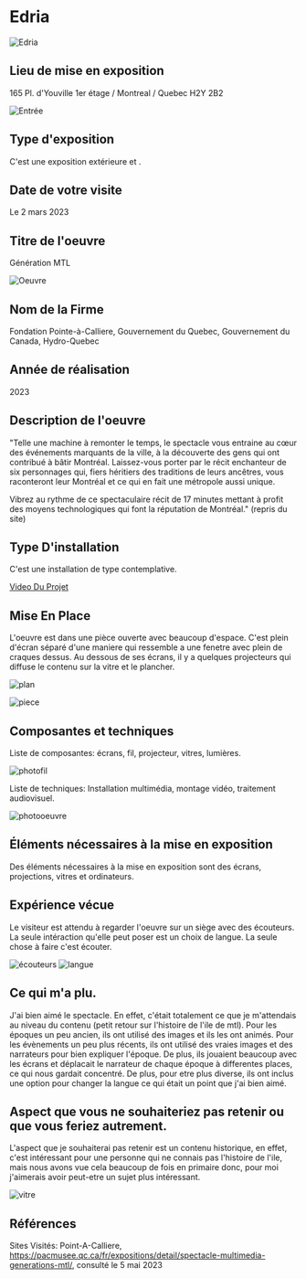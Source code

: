 # Edria
![Edria](https://github.com/Jxshvfx/H23_V13_inspirations_GONZALEZBARRERA/blob/main/Génération%20MTL/medias/photo_entree_affiche.jpg)

## Lieu de mise en exposition
165 Pl. d'Youville 1er étage / Montreal / Quebec H2Y 2B2

![Entrée](https://github.com/Jxshvfx/H23_V13_inspirations_GONZALEZBARRERA/blob/main/Génération%20MTL/medias/photo_moi_siege.jpg)

## Type d'exposition
C'est une exposition extérieure et .

## Date de votre visite
Le 2 mars 2023

## Titre de l'oeuvre
Génération MTL

![Oeuvre](https://github.com/Jxshvfx/H23_V13_inspirations_GONZALEZBARRERA/blob/main/Génération%20MTL/medias/photo_presentation_4.jpg)

## Nom de la Firme
Fondation Pointe-à-Calliere, Gouvernement du Quebec, Gouvernement du Canada, Hydro-Quebec

## Année de réalisation
2023

## Description de l'oeuvre
"Telle une machine à remonter le temps, le spectacle vous entraine au cœur des événements marquants de la ville, à la découverte des gens qui ont contribué à bâtir Montréal. Laissez-vous porter par le récit enchanteur de six personnages qui, fiers héritiers des traditions de leurs ancêtres, vous raconteront leur Montréal et ce qui en fait une métropole aussi unique.

Vibrez au rythme de ce spectaculaire récit de 17 minutes mettant à profit des moyens technologiques qui font la réputation de Montréal." (repris du site)

## Type D'installation
C'est une installation de type contemplative.

[Video Du Projet](https://youtu.be/tevIdslyQhc)

## Mise En Place
L'oeuvre est dans une pièce ouverte avec beaucoup d'espace. C'est plein d'écran séparé d'une maniere qui ressemble a une fenetre avec plein de craques dessus. Au dessous de ses écrans, il y a quelques projecteurs qui diffuse le contenu sur la vitre et le plancher.

![plan](https://github.com/Jxshvfx/H23_V13_inspirations_GONZALEZBARRERA/blob/main/Génération%20MTL/medias/plan_generation_mtl.png)

![piece](https://github.com/Jxshvfx/H23_V13_inspirations_GONZALEZBARRERA/blob/main/Génération%20MTL/medias/photo_vue_ensemble_2.jpg)

## Composantes et techniques
Liste de composantes: écrans, fil, projecteur, vitres, lumières.

![photofil](https://github.com/Jxshvfx/H23_V13_inspirations_GONZALEZBARRERA/blob/main/Génération%20MTL/medias/photo_vue_ensemble_equipment.jpg)

Liste de techniques: Installation multimédia, montage vidéo, traitement audiovisuel.

![photooeuvre](https://github.com/Jxshvfx/H23_V13_inspirations_GONZALEZBARRERA/blob/main/Génération%20MTL/medias/photo_presentation_8.jpg)

## Éléments nécessaires à la mise en exposition
Des éléments nécessaires à la mise en exposition sont des écrans, projections, vitres et ordinateurs.

## Expérience vécue
Le visiteur est attendu à regarder l'oeuvre sur un siège avec des écouteurs. La seule intéraction qu'elle peut poser est un choix de langue. La seule chose à faire c'est écouter.

![écouteurs](https://github.com/Jxshvfx/H23_V13_inspirations_GONZALEZBARRERA/blob/main/Génération%20MTL/medias/photo_ecouteurs.jpg)
![langue](https://github.com/Jxshvfx/H23_V13_inspirations_GONZALEZBARRERA/blob/main/Génération%20MTL/medias/photo_reglage_langue.jpg)

## Ce qui m'a plu.
J'ai bien aimé le spectacle. En effet, c'était totalement ce que je m'attendais au niveau du contenu (petit retour sur l'histoire de l'ile de mtl). Pour les époques un peu ancien, ils ont utilisé des images et ils les ont animés. Pour les évènements un peu plus récents, ils ont utilisé des vraies images et des narrateurs pour bien expliquer l'époque. De plus, ils jouaient beaucoup avec les écrans et déplacait le narrateur de chaque époque à differentes places, ce qui nous gardait concentré. De plus, pour etre plus diverse, ils ont inclus une option pour changer la langue ce qui était un point que j'ai bien aimé.

## Aspect que vous ne souhaiteriez pas retenir ou que vous feriez autrement.
L'aspect que je souhaiterai pas retenir est un contenu historique, en effet, c'est intéressant pour une personne qui ne connais pas l'histoire de l'ile, mais nous avons vue cela beaucoup de fois en primaire donc, pour moi j'aimerais avoir peut-etre un sujet plus intéressant.

![vitre](https://github.com/Jxshvfx/H23_V13_inspirations_GONZALEZBARRERA/blob/main/Génération%20MTL/medias/photo_vitre_centre_2.jpg)

## Références
Sites Visités:
Point-A-Calliere, https://pacmusee.qc.ca/fr/expositions/detail/spectacle-multimedia-generations-mtl/, consulté le 5 mai 2023 
